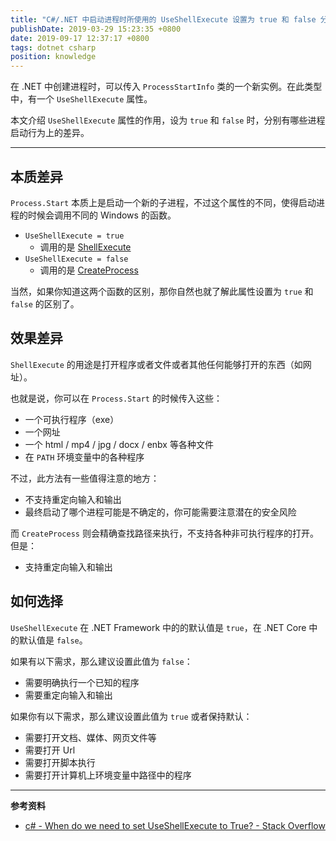 ```yaml
---
title: "C#/.NET 中启动进程时所使用的 UseShellExecute 设置为 true 和 false 分别代表什么意思？"
publishDate: 2019-03-29 15:23:35 +0800
date: 2019-09-17 12:37:17 +0800
tags: dotnet csharp
position: knowledge
---
```


在 .NET 中创建进程时，可以传入 `ProcessStartInfo` 类的一个新实例。在此类型中，有一个 `UseShellExecute` 属性。

本文介绍 `UseShellExecute` 属性的作用，设为 `true` 和 `false` 时，分别有哪些进程启动行为上的差异。

---

<div id="toc"></div>

## 本质差异

`Process.Start` 本质上是启动一个新的子进程，不过这个属性的不同，使得启动进程的时候会调用不同的 Windows 的函数。

- `UseShellExecute = true`
    - 调用的是 [ShellExecute](https://docs.microsoft.com/en-us/windows/desktop/api/shellapi/nf-shellapi-shellexecutea)
- `UseShellExecute = false`
    - 调用的是 [CreateProcess](https://docs.microsoft.com/en-us/windows/desktop/api/processthreadsapi/nf-processthreadsapi-createprocessa)

当然，如果你知道这两个函数的区别，那你自然也就了解此属性设置为 `true` 和 `false` 的区别了。

## 效果差异

`ShellExecute` 的用途是打开程序或者文件或者其他任何能够打开的东西（如网址）。

也就是说，你可以在 `Process.Start` 的时候传入这些：

- 一个可执行程序（exe）
- 一个网址
- 一个 html / mp4 / jpg / docx / enbx 等各种文件
- 在 `PATH` 环境变量中的各种程序

不过，此方法有一些值得注意的地方：

- 不支持重定向输入和输出
- 最终启动了哪个进程可能是不确定的，你可能需要注意潜在的安全风险

而 `CreateProcess` 则会精确查找路径来执行，不支持各种非可执行程序的打开。但是：

- 支持重定向输入和输出

## 如何选择

`UseShellExecute` 在 .NET Framework 中的的默认值是 `true`，在 .NET Core 中的默认值是 `false`。

如果有以下需求，那么建议设置此值为 `false`：

- 需要明确执行一个已知的程序
- 需要重定向输入和输出

如果你有以下需求，那么建议设置此值为 `true` 或者保持默认：

- 需要打开文档、媒体、网页文件等
- 需要打开 Url
- 需要打开脚本执行
- 需要打开计算机上环境变量中路径中的程序

---

**参考资料**

- [c# - When do we need to set UseShellExecute to True? - Stack Overflow](https://stackoverflow.com/a/5255335/6233938)
